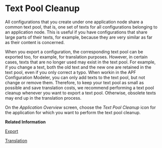 <!-- loio80fa2456fdc440c6ab8699589855c32c -->

# Text Pool Cleanup

All configurations that you create under one application node share a common text pool, that is, one set of texts for all configurations belonging to an application node. This is useful if you have configurations that share large parts of their texts, for example, because they are very similar as far as their content is concerned.

When you export a configuration, the corresponding text pool can be exported too, for example, for translation purposes. However, in certain cases, texts that are no longer used may exist in the text pool. For example, if you change a text, both the old text and the new one are retained in the text pool, even if you only correct a typo. When workin in the APF Configuration Modeler, you can only add texts to the text pool, but not change or remove them. Therefore, to keep your text pool as small as possible and save translation costs, we recommend performing a text pool cleanup whenever you want to export a text pool. Otherwise, obsolete texts may end up in the translation process.

On the *Application Overview* screen, choose the *Text Pool Cleanup* icon for the application for which you want to perform the text pool cleanup.

**Related Information**  


[Export](export-7de4975.md "")

[Translation](translation-4510c30.md "")

